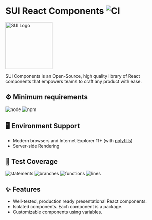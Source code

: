 # SUI React Components ![CI](https://github.com/SUI-Components/sui-components/workflows/CI/badge.svg)

<img src="https://avatars2.githubusercontent.com/u/13288987?s=200&v=4" alt="SUI Logo" width="150">

SUI Components is an Open-Source, high quality library of React components that empowers teams to craft any product with ease.

## ⚙️ Minimum requirements
![node](https://shields.io/badge/node-v16+-lightgray?logo=nodedotjs&logoWidth=20&style=for-the-badge)
![npm](https://shields.io/badge/npm-v7+-lightgrey?logo=npm&logoWidth=20&style=for-the-badge)

## 🖥 Environment Support

- Modern browsers and Internet Explorer 11+ (with [polyfills](https://github.com/SUI-Components/sui/tree/master/packages/sui-polyfills))
- Server-side Rendering

## 🧪 Test Coverage

![statements](https://shields.io/badge/statements-66.38%25-red)
![branches](https://shields.io/badge/branches-49.36%25-550000)
![functions](https://shields.io/badge/functions-49.35%25-550000)
![lines](https://shields.io/badge/lines-68.32%25-red)

## ✨ Features

- Well-tested, production ready presentational React components.
- Isolated components. Each component is a package.
- Customizable components using variables.

